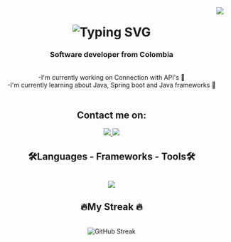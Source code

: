 <img align ="right" src = "https://visitor-badge.laobi.icu/badge?page_id=xtraix20.xtraix20"/> 

<h1 align ="center">
  <img src="https://readme-typing-svg.demolab.com?font=Fira+Code&pause=1000&center=true&width=435&lines=Hello+World!+;I+am+Felipe+Guerrero+or...;Xtraix20" alt="Typing SVG" />
</h1>

<h3 align="center"> Software developer from Colombia </h3>

<br/>
<div align="center">
  -I'm currently working on Connection with API's 🐤
  <br/>
  -I'm currently learning about Java, Spring boot and Java frameworks 🐣
</div>
<br/>
<div align="center">
  <h2> Contact me on: </h2>
  <a href="mailto: guerrerovanegasf@icloud.com">
  <img src="https://img.shields.io/badge/Gmail-D14836?style=for-the-badge&logo=gmail&logoColor=white" target= "_blank"/>
  <a/>
  <a href="https://www.linkedin.com/in/felipe-guerrero-vanegas-profile/" >
    <img src="https://img.shields.io/badge/LinkedIn-0077B5?style=for-the-badge&logo=linkedin&logoColor=white">
  </a>
  </div>
<h2 align="center" > 🛠️Languages - Frameworks - Tools🛠️ </h2>
<br/> 
<div align ="center">
  <a href= "https://skillicons.dev">
    <img src= "https://skillicons.dev/icons?i=js,html,css,react,java,python,git,mysql,vscode,github,figma,idea,vite)](https://skillicons.dev)" /> <br>
  </a>
</div>
<div align ="center" >
  <h2> 🔥My Streak 🔥</h2>
  <br> 
  <img src="https://streak-stats.demolab.com?user=xtraix20&theme=dark" alt="GitHub Streak" />
</div>
